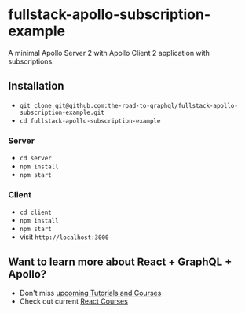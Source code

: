 # fullstack-apollo-subscription-example

A minimal Apollo Server 2 with Apollo Client 2 application with subscriptions.

## Installation

* `git clone git@github.com:the-road-to-graphql/fullstack-apollo-subscription-example.git`
* `cd fullstack-apollo-subscription-example`

### Server

* `cd server`
* `npm install`
* `npm start`

### Client

* `cd client`
* `npm install`
* `npm start`
* visit `http://localhost:3000`

## Want to learn more about React + GraphQL + Apollo?

* Don't miss [upcoming Tutorials and Courses](https://www.getrevue.co/profile/rwieruch)
* Check out current [React Courses](https://roadtoreact.com)
